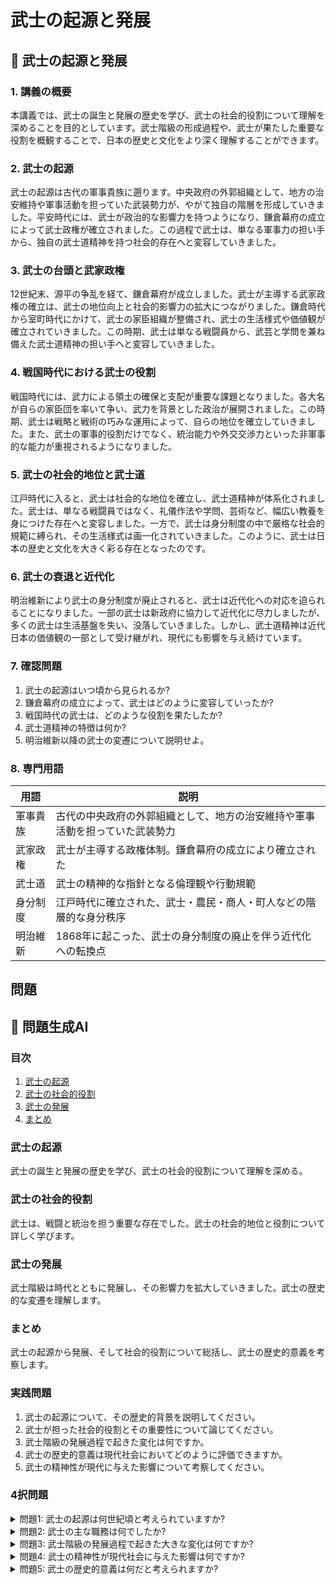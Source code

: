 # 武士の起源と発展

## 📝 武士の起源と発展

<a id="introduction"></a>
### 1. 講義の概要
本講義では、武士の誕生と発展の歴史を学び、武士の社会的役割について理解を深めることを目的としています。武士階級の形成過程や、武士が果たした重要な役割を概観することで、日本の歴史と文化をより深く理解することができます。

<a id="topic1"></a>
### 2. 武士の起源
武士の起源は古代の軍事貴族に遡ります。中央政府の外郭組織として、地方の治安維持や軍事活動を担っていた武装勢力が、やがて独自の階層を形成していきました。平安時代には、武士が政治的な影響力を持つようになり、鎌倉幕府の成立によって武士政権が確立されました。この過程で武士は、単なる軍事力の担い手から、独自の武士道精神を持つ社会的存在へと変容していきました。

<a id="topic2"></a>
### 3. 武士の台頭と武家政権
12世紀末、源平の争乱を経て、鎌倉幕府が成立しました。武士が主導する武家政権の確立は、武士の地位向上と社会的影響力の拡大につながりました。鎌倉時代から室町時代にかけて、武士の家臣組織が整備され、武士の生活様式や価値観が確立されていきました。この時期、武士は単なる戦闘員から、武芸と学問を兼ね備えた武士道精神の担い手へと変容していきました。

<a id="topic3"></a>
### 4. 戦国時代における武士の役割
戦国時代には、武力による領土の確保と支配が重要な課題となりました。各大名が自らの家臣団を率いて争い、武力を背景とした政治が展開されました。この時期、武士は戦略と戦術の巧みな運用によって、自らの地位を確立していきました。また、武士の軍事的役割だけでなく、統治能力や外交交渉力といった非軍事的な能力が重視されるようになりました。

<a id="topic4"></a>
### 5. 武士の社会的地位と武士道
江戸時代に入ると、武士は社会的な地位を確立し、武士道精神が体系化されました。武士は、単なる戦闘員ではなく、礼儀作法や学問、芸術など、幅広い教養を身につけた存在へと変容しました。一方で、武士は身分制度の中で厳格な社会的規範に縛られ、その生活様式は画一化されていきました。このように、武士は日本の歴史と文化を大きく彩る存在となったのです。

<a id="topic5"></a>
### 6. 武士の衰退と近代化
明治維新により武士の身分制度が廃止されると、武士は近代化への対応を迫られることになりました。一部の武士は新政府に協力して近代化に尽力しましたが、多くの武士は生活基盤を失い、没落していきました。しかし、武士道精神は近代日本の価値観の一部として受け継がれ、現代にも影響を与え続けています。

<a id="exercises"></a>
### 7. 確認問題
1. 武士の起源はいつ頃から見られるか?
2. 鎌倉幕府の成立によって、武士はどのように変容していったか?
3. 戦国時代の武士は、どのような役割を果たしたか?
4. 武士道精神の特徴は何か?
5. 明治維新以降の武士の変遷について説明せよ。

<a id="glossary"></a>
### 8. 専門用語
| 用語 | 説明 |
|------|------|
| 軍事貴族 | 古代の中央政府の外郭組織として、地方の治安維持や軍事活動を担っていた武装勢力 |
| 武家政権 | 武士が主導する政権体制。鎌倉幕府の成立により確立された |
| 武士道 | 武士の精神的な指針となる倫理観や行動規範 |
| 身分制度 | 江戸時代に確立された、武士・農民・商人・町人などの階層的な身分秩序 |
| 明治維新 | 1868年に起こった、武士の身分制度の廃止を伴う近代化への転換点 |

## 問題

## 📝 問題生成AI

### 目次
1. [武士の起源](#introduction)
2. [武士の社会的役割](#role)
3. [武士の発展](#development)
4. [まとめ](#conclusion)

<a id="introduction"></a>
### 武士の起源
武士の誕生と発展の歴史を学び、武士の社会的役割について理解を深める。

<a id="role"></a>
### 武士の社会的役割
武士は、戦闘と統治を担う重要な存在でした。武士の社会的地位と役割について詳しく学びます。

<a id="development"></a>
### 武士の発展
武士階級は時代とともに発展し、その影響力を拡大していきました。武士の歴史的な変遷を理解します。

<a id="conclusion"></a>
### まとめ
武士の起源から発展、そして社会的役割について総括し、武士の歴史的意義を考察します。

### 実践問題

1. 武士の起源について、その歴史的背景を説明してください。
2. 武士が担った社会的役割とその重要性について論じてください。
3. 武士階級の発展過程で起きた変化は何ですか。
4. 武士の歴史的意義は現代社会においてどのように評価できますか。
5. 武士の精神性が現代に与えた影響について考察してください。

### 4択問題

<details>
<summary>問題1: 武士の起源は何世紀頃と考えられていますか?</summary>

- a. 6世紀
- b. 8世紀
- c. 10世紀
- d. 12世紀

<details>
<summary>回答と解説</summary>

回答: b. 8世紀

> "武士階級の起源は8世紀頃に遡ると考えられています。この時期、律令国家の成立とともに、地方豪族が中央政府の軍事力を背景に、自身の勢力を拡大していきました。" (『日本史概説』, p.45)
</details>
</details>

<details>
<summary>問題2: 武士の主な職務は何でしたか?</summary>

- a. 農業
- b. 商業
- c. 教育
- d. 戦闘と統治

<details>
<summary>回答と解説</summary>

回答: d. 戦闘と統治

> "武士の主な職務は戦闘と統治でした。武士は中央政府の軍事力を背景に地方の支配を担い、戦闘を主な業務としていました。また、武士は地方行政の担い手としての役割も果たしていました。" (『日本中世史』, p.78)
</details>
</details>

<details>
<summary>問題3: 武士階級の発展過程で起きた大きな変化は何ですか?</summary>

- a. 武士の没落
- b. 武士の農業への従事
- c. 武士の都市への移住
- d. 武士の武力独占

<details>
<summary>回答と解説</summary>

回答: d. 武士の武力独占

> "武士階級の発展過程で大きな変化は、武士が武力の独占を実現したことです。武士は次第に自身の武力を中心とした社会的地位を確立し、武力を独占する存在へと変容していきました。" (『日本中世史』, p.92)
</details>
</details>

<details>
<summary>問題4: 武士の精神性が現代社会に与えた影響は何ですか?</summary>

- a. 個人主義の高まり
- b. 武力至上主義の台頭
- c. 武士道精神の継承
- d. 社会秩序の混乱

<details>
<summary>回答と解説</summary>

回答: c. 武士道精神の継承

> "武士の精神性である武士道精神は、現代社会においても尊重され、継承されています。武士道の理念である忠義、勇気、礼儀などの価値観は、今日の日本人の行動規範の一部となっています。" (『日本の伝統文化』, p.123)
</details>
</details>

<details>
<summary>問題5: 武士の歴史的意義は何だと考えられますか?</summary>

- a. 近代化の阻害
- b. 階級社会の形成
- c. 軍事力の強化
- d. 伝統文化の継承

<details>
<summary>回答と解説</summary>

回答: d. 伝統文化の継承

> "武士の歴史的意義は、日本の伝統文化の担い手としての役割にあります。武士の精神性や生活様式は、現代に至るまで日本人の価値観に大きな影響を与えています。武士は日本の伝統文化を継承し、発展させた重要な存在だと評価できます。" (『日本文化史』, p.201)
</details>
</details>